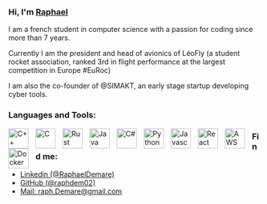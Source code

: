### Hi, I'm [Raphael](https://www.linkedin.com/in/raphael-demare/)

I am a french student in computer science with a passion for coding since more than 7 years.

Currently I am the president and head of avionics of LéoFly (a student rocket association, ranked 3rd in flight performance at the largest competition in Europe #EuRoc)


 I am also the co-founder of @SIMAKT, an early stage startup developing cyber tools.

### Languages and Tools:  
<img align="left" alt = "C++" width = "40px" src="https://cdn.jsdelivr.net/gh/devicons/devicon/icons/cplusplus/cplusplus-original.svg" style = "padding-right:11px;" /> <img align="left" alt = "C" width = "40px" src="https://cdn.jsdelivr.net/gh/devicons/devicon/icons/c/c-original.svg" style = "padding-right:11px;" /> <img align="left" alt = "Rust" width = "40px" img src="https://cdn.jsdelivr.net/gh/devicons/devicon/icons/rust/rust-plain.svg#gh-dark-mode-only" style = "padding-right:11px;" /> <img align="left" alt = "Java" width = "40px" src="https://cdn.jsdelivr.net/gh/devicons/devicon/icons/java/java-original.svg" style = "padding-right:11px;" /> <img align="left" alt = "C#" width = "40px" src="https://cdn.jsdelivr.net/gh/devicons/devicon/icons/csharp/csharp-original.svg" style = "padding-right:11px;" /> <img align="left" alt = "Python" width = "40px" src="https://cdn.jsdelivr.net/gh/devicons/devicon/icons/python/python-original.svg" style = "padding-right:11px;" /> <img align="left" alt = "Javascript" width = "40px"  src="https://cdn.jsdelivr.net/gh/devicons/devicon/icons/javascript/javascript-original.svg" style = "padding-right:11px;" /> <img align="left" alt = "React" width = "40px" src="https://cdn.jsdelivr.net/gh/devicons/devicon/icons/react/react-original.svg" style = "padding-right:11px;" /> <img align="left" alt = "AWS" width = "40px" src="https://cdn.jsdelivr.net/gh/devicons/devicon/icons/amazonwebservices/amazonwebservices-original-wordmark.svg" style = "padding-right:11px;" /> <img align="left" alt = "Docker" width = "40px" src="https://cdn.jsdelivr.net/gh/devicons/devicon/icons/docker/docker-original.svg" style = "padding-right:11px;" />

### Find me:
- [Linkedin (@RaphaelDemare)](https://www.linkedin.com/in/raphael-demare/)
- [GitHub (@raphdem02)](https://github.com/raphdem02)
- <a href="mailto:raph.Demare@gmail.com">Mail: raph.Demare@gmail.com </a>

  
  
  
  
  
<!-- ![GHstats](https://github-readme-stats.vercel.app/api?username=raphdem02&show_icons=true) -->


          

<!--
**raphdem02/raphdem02** is a ✨ _special_ ✨ repository because its `README.md` (this file) appears on your GitHub profile.

Here are some ideas to get you started:

- 🔭 I’m currently working on ...
- 🌱 I’m currently learning ...
- 👯 I’m looking to collaborate on ...
- 🤔 I’m looking for help with ...
- 💬 Ask me about ...
- 📫 How to reach me: ...
- 😄 Pronouns: ...
- ⚡ Fun fact: ...
-->
